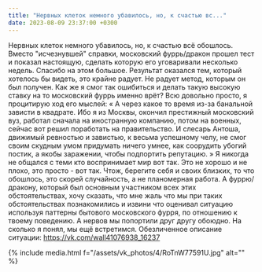 ```yaml
---
title: "Нервных клеток немного убавилось, но, к счастью вс..."
date: 2023-08-09 23:37:00 +0300
---
```


Нервных клеток немного убавилось, но, к счастью всё обошлось.
Вместо "исчезнувшей" справки, московский фуррь/дракон прошел тест и показал настоящую, сделать которую его уговаривали несколько недель. Спасибо на этом большое.
Результат оказался тем, который хотелось бы видеть, это крайне радует. Не радует метод, которым он был получен.
Как же я смог так ошибиться и делать такую высокую ставку на то московский фуррь именно врёт?
Всю довольно просто, я процитирую ход его мыслей:
«
А через какое то время из-за банальной зависти в квадрате. Ибо я из Москвы, окончил престижный московский вуз, работал сначала на иностранную компанию, потом на военных, сейчас вот решил поработать на правительство. И слесарь Антоша, движимый ревностью и завистью, к весьма успешному челу, не смог своим скудным умом придумать ничего умнее, как соорудить убогий постик, а якобы заражении, чтобы подпортить репутацию. »
Я никогда не общался с теми кто воспринимает мир вот так. Это не хорошо и не плохо, это просто - вот так.
Чтож, берегите себя и своих близких, то что обошлось, это скорей случайность, а не планомерная работа.
А фуррю/дракону, который был основным участником всех этих обстоятельствах, хочу сказать, что мне жаль что мы при таких обстоятельствах познакомились и извини что оценивал ситуацию используя паттерны бытового московского фурря, по отношению к твоему поведению. А нервов мы попортили друг другу обоюдно.
На сколько я понял, мы ещё встретимся.
Обезличенное описание ситуации: https://vk.com/wall41076938_16237

{% include media.html f="/assets/vk_photos/4/RoTnW77591U.jpg" alt="" %}
